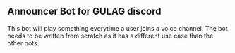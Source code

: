 ## Announcer Bot for GULAG discord
This bot will play something everytime a user joins a voice channel.
The bot needs to be written from scratch as it has a different use case than the other bots.
